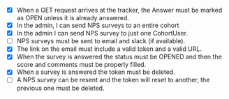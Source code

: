 - [x] When a GET request arrives at the tracker, the Answer must be marked as OPEN unless it is already answered.
- [x] In the admin, I can send NPS surveys to an entire cohort
- [x] In the admin I can send NPS survey to just one CohortUser.
- [ ] NPS surveys must be sent to email and slack (if available).
- [x] The link on the email must include a valid token and a valid URL.
- [x] When the survey is answered the status must be OPENED and then the score and comments must be properly filled.
- [x] When a survey is answered the token must be deleted.
- [ ] A NPS survey can be resent and the token will reset to another, the previous one must be deleted.
